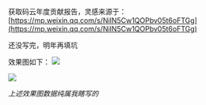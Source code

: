 获取码云年度贡献报告，灵感来源于：[https://mp.weixin.qq.com/s/NiIN5Cw1QOPbv05t6oFTGg](https://mp.weixin.qq.com/s/NiIN5Cw1QOPbv05t6oFTGg)

还没写完，明年再填坑

效果图如下：
![](https://ws2.sinaimg.cn/large/006tKfTcgy1g0fa86hui3j30q40emq44.jpg)

![](https://ws4.sinaimg.cn/large/006tKfTcgy1g0faacl21xj30f00qowg9.jpg)

_上述效果图数据纯属我瞎写的_